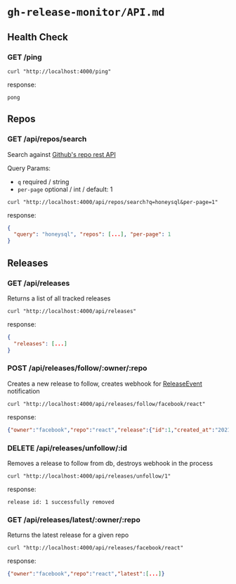 # `gh-release-monitor/API.md`

## Health Check

### GET /ping
```shell
curl "http://localhost:4000/ping"
```
response:
```
pong
```

## Repos

### GET /api/repos/search
Search against [Github's repo rest API](https://docs.github.com/en/rest/reference/search#search-repositories)

Query Params:
- `q` required / string
- `per-page` optional / int / default: 1
```shell
curl "http://localhost:4000/api/repos/search?q=honeysql&per-page=1"
```
response:
```json
{
  "query": "honeysql", "repos": [...], "per-page": 1
}
```

## Releases

### GET /api/releases
Returns a list of all tracked releases
```shell
curl "http://localhost:4000/api/releases"
```

response:
```json
{
  "releases": [...]
}
```

### POST /api/releases/follow/:owner/:repo
Creates a new release to follow, creates webhook for [ReleaseEvent](https://docs.github.com/en/developers/webhooks-and-events/events/github-event-types#releaseevent) notification
```shell
curl "http://localhost:4000/api/releases/follow/facebook/react"
```
response:
```json
{"owner":"facebook","repo":"react","release":{"id":1,"created_at":"2021-11-02T05:35:39Z","updated_at":"2021-11-02T05:35:39Z","deleted_at":null,"owner":"facebook","repo":"c","body":""}}
```

### DELETE /api/releases/unfollow/:id
Removes a release to follow from db, destroys webhook in the process
```shell
curl "http://localhost:4000/api/releases/unfollow/1"
```
response:
```
release id: 1 successfully removed
```

### GET /api/releases/latest/:owner/:repo
Returns the latest release for a given repo
```shell
curl "http://localhost:4000/api/releases/facebook/react"
```
response:
```json
{"owner":"facebook","repo":"react","latest":[...]}
```
